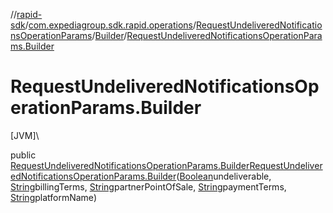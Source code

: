 //[rapid-sdk](../../../../index.md)/[com.expediagroup.sdk.rapid.operations](../../index.md)/[RequestUndeliveredNotificationsOperationParams](../index.md)/[Builder](index.md)/[RequestUndeliveredNotificationsOperationParams.Builder](-request-undelivered-notifications-operation-params.-builder.md)

# RequestUndeliveredNotificationsOperationParams.Builder

[JVM]\

public [RequestUndeliveredNotificationsOperationParams.Builder](index.md)[RequestUndeliveredNotificationsOperationParams.Builder](-request-undelivered-notifications-operation-params.-builder.md)([Boolean](https://docs.oracle.com/javase/8/docs/api/java/lang/Boolean.html)undeliverable, [String](https://docs.oracle.com/javase/8/docs/api/java/lang/String.html)billingTerms, [String](https://docs.oracle.com/javase/8/docs/api/java/lang/String.html)partnerPointOfSale, [String](https://docs.oracle.com/javase/8/docs/api/java/lang/String.html)paymentTerms, [String](https://docs.oracle.com/javase/8/docs/api/java/lang/String.html)platformName)
